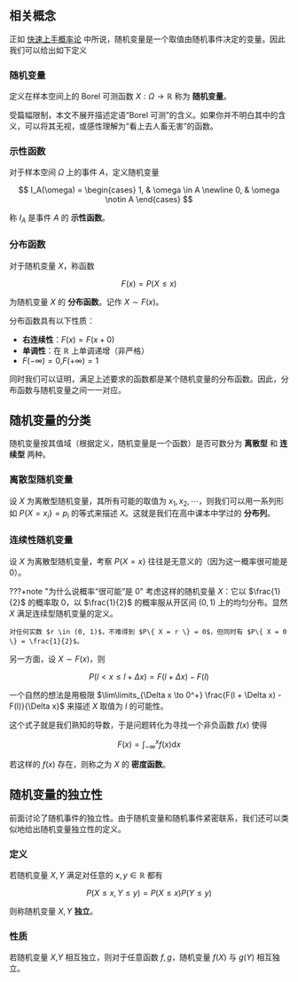 ## 相关概念

正如 [快速上手概率论](/math/expectation/) 中所说，随机变量是一个取值由随机事件决定的变量。因此我们可以给出如下定义

### 随机变量

定义在样本空间上的 Borel 可测函数 $X : \Omega \to \mathbb{R}$ 称为 **随机变量**。

受篇幅限制，本文不展开描述定语“Borel 可测”的含义。如果你并不明白其中的含义，可以将其无视，或感性理解为“看上去人畜无害”的函数。

### 示性函数

对于样本空间 $\Omega$ 上的事件 $A$，定义随机变量

$$
I_A(\omega) = \begin{cases}
    1, & \omega \in A \newline
    0, & \omega \notin A
\end{cases}
$$

称 $I_A$ 是事件 $A$ 的 **示性函数**。

### 分布函数

对于随机变量 $X$，称函数

$$
F(x) = P( X \leq x )
$$

为随机变量 $X$ 的 **分布函数**。记作 $X \sim F(x)$。

分布函数具有以下性质：

- **右连续性**：$F(x) = F(x + 0)$
- **单调性**：在 $\mathbb{R}$ 上单调递增（非严格）
- $F(-\infty) = 0$,$F(+\infty) = 1$

同时我们可以证明，满足上述要求的函数都是某个随机变量的分布函数。因此，分布函数与随机变量之间一一对应。

## 随机变量的分类

随机变量按其值域（根据定义，随机变量是一个函数）是否可数分为 **离散型** 和 **连续型** 两种。

### 离散型随机变量

设 $X$ 为离散型随机变量，其所有可能的取值为 $x_1, x_2, \cdots$，则我们可以用一系列形如 $P\{ X = x_i \} = p_i$ 的等式来描述 $X$。这就是我们在高中课本中学过的 **分布列**。

### 连续性随机变量

设 $X$ 为离散型随机变量，考察 $P\{ X = x \}$ 往往是无意义的（因为这一概率很可能是 $0$）。

???+note "为什么说概率“很可能”是 $0$"
    考虑这样的随机变量 $X$：它以 $\frac{1}{2}$ 的概率取 $0$，以 $\frac{1}{2}$ 的概率服从开区间 $(0, 1)$ 上的均匀分布。显然 $X$ 满足连续型随机变量的定义。
    
    对任何实数 $r \in (0, 1)$，不难得到 $P\{ X = r \} = 0$，但同时有 $P\{ X = 0 \} = \frac{1}{2}$。

另一方面，设 $X \sim F(x)$，则

$$
P( l < x \leq l + \Delta x ) = F(l + \Delta x) - F(l)
$$

一个自然的想法是用极限 $\lim\limits_{\Delta x \to 0^+} \frac{F(l + \Delta x) - F(l)}{\Delta x}$ 来描述 $X$ 取值为 $l$ 的可能性。

这个式子就是我们熟知的导数，于是问题转化为寻找一个非负函数 $f(x)$ 使得

$$
F(x) = \int_{-\infty}^{x} f(x) \text{d} x
$$

若这样的 $f(x)$ 存在，则称之为 $X$ 的 **密度函数**。

## 随机变量的独立性

前面讨论了随机事件的独立性。由于随机变量和随机事件紧密联系，我们还可以类似地给出随机变量独立性的定义。

### 定义

若随机变量 $X, Y$ 满足对任意的 $x, y \in \mathbb{R}$ 都有

$$
P( X \leq x, Y \leq y ) = P( X \leq x ) P( Y \leq y )
$$

则称随机变量 $X, Y$  **独立**。

### 性质

若随机变量 $X$,$Y$ 相互独立，则对于任意函数 $f, g$，随机变量 $f(X)$ 与 $g(Y)$ 相互独立。
